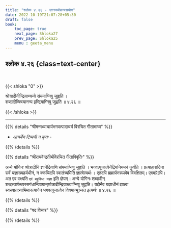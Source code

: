 ```yaml
---
title: "श्लोक ४.२६ - ज्ञानकर्मसन्यसयोग"
date: 2022-10-19T21:07:28+05:30
draft: false
book:
    toc_page: true
    next_page: Shloka27
    prev_page: Shloka25
    menu : geeta_menu
---
```




## श्लोक ४.२६ {class=text-center}

<br/>

{{< shloka  "0"  >}}

श्रोत्रादीनीन्द्रियाण्यन्ये संयमाग्निषु जुह्वति ।   
शब्दादीन्विषयानन्य इन्द्रियाग्निषु जुह्वति ॥ ४.२६ ॥

{{< /shloka >}}

---


{{% details "श्रीमन्मध्वाचार्यभगवत्पादाचर्य विरचित  गीताभाष्य" %}}

- *आचर्येण टिप्पणी न कृतः* - 

{{% /details %}}



{{% details "श्रीराघवेन्द्रतीर्थविरचित गीताविवृतिः" %}}

अन्ये योगिनः श्रोत्रादीनि ज्ञानेंद्रियाणि संयमाग्निषु जुह्वति । 
भगवत्पूजात्वेनेंद्रियनियमनं कुर्वंति । प्रत्याहारादिना सर्वं 
यज्ञाख्यहर्यधीनं, न क्कचिदपि स्वातंत्र्यमिति ज्ञात्वेत्यर्थः । एतदपि 
ब्रह्मार्पणरूपमेव विवक्षितम्‌। एवमग्रेऽपि। 
अत एव वक्ष्यति `एवं बहुविधा यज्ञा` इति ज्ञेयम्‌। अन्ये योगिनः 
शब्दादीन्‌ शब्दस्पर्शरूपरसगंधान्विषयान्‌श्रोत्रादीन्द्रियाख्याग्निषु 
जुह्वति। यज्ञेनैव यज्ञाधीनं ज्ञात्वा स्वस्वातत्र्याभिमानत्यागेन 
भगवत्पूजात्वेन विषयान्भुञ्जत इत्यर्थः ॥ ४.२६ ॥

{{% /details %}}



{{% details "पद विचार" %}}


{{% /details %}}
